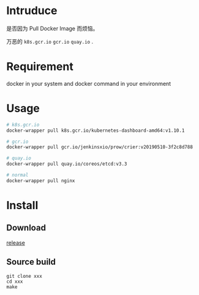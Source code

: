 # Intruduce
是否因为 Pull Docker Image 而烦恼。

万恶的 `k8s.gcr.io` `gcr.io` `quay.io` .

# Requirement
docker in your system and docker command in your environment

# Usage
```bash
# k8s.gcr.io
docker-wrapper pull k8s.gcr.io/kubernetes-dashboard-amd64:v1.10.1

# gcr.io
docker-wrapper pull gcr.io/jenkinsxio/prow/crier:v20190510-3f2c8d788

# quay.io
docker-wrapper pull quay.io/coreos/etcd:v3.3

# normal
docker-wrapper pull nginx
```

# Install

## Download
[release](https://github.com/cheerego/docker-wrapper/releases)

## Source build
```
git clone xxx  
cd xxx
make
```